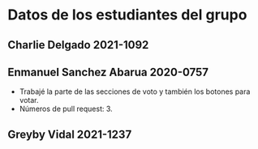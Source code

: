 # Datos de los estudiantes del grupo

## Charlie Delgado 2021-1092

## Enmanuel Sanchez Abarua 2020-0757

- Trabajé la parte de las secciones de voto y también los botones para votar.
- Números de pull request: 3.

## Greyby Vidal 2021-1237
